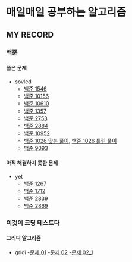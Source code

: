 # 매일매일 공부하는 알고리즘

## MY RECORD

### 백준
#### 풀은 문제
- sovled
  - [백준 1546](./baekjoon_code/BOJ_1546_solved.py)
  - [백준 10156](./baekjoon_code/BOJ_10156_solved.py)
  - [백준 10610](./baekjoon_code/BOJ_10610_solved.py)
  - [백준 1357](./baekjoon_code/BOJ1357_solved.py)
  - [백준 2753](./baekjoon_code/BOJ2753_solved.py)
  - [백준 2884](./baekjoon_code/BOJ2884_solved.py)
  - [백준 10952](./baekjoon_code/BOJ10952_solved.py)
  - [백준 1026 맞는 풀이](./baekjoon_code/BOJ_1026_correctSolved.py), [백준 1026 틀린 풀이](./baekjoon_code/BOJ1026_wrongSolved.py) 
  - [백준 9093](./baekjoon_code/BOJ9093_solved.py)
  

#### 아직 해결하지 못한 문제
- yet
  - [백준 1267](./baekjoon_code/BOJ_1267_yet.py)
  - [백준 1712](./baekjoon_code/BOJ1712_yet.py)
  - [백준 2839](./baekjoon_code/BOJ2839_yet.py)
  - [백준 2869](./baekjoon_code/BOJ2869_yet.py)

### 이것이 코딩 테스트다
#### 그리디 알고리즘
- gridi
  -[문제 01](./This_is_cording_test/gridi01.py)
  -[문제 02](./This_is_cording_test/gridi02.py)
  -[문제 02_1](./This_is_cording_test/gridi02_01.py)